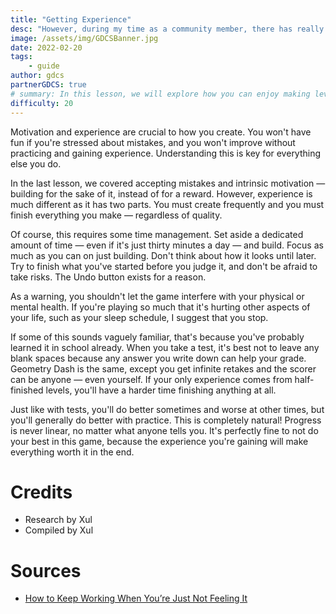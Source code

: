 ```yaml
---
title: "Getting Experience"
desc: "However, during my time as a community member, there has really only been one moderator that has truly stood out to me as being helpful and outgoing."
image: /assets/img/GDCSBanner.jpg
date: 2022-02-20
tags:
    - guide
author: gdcs
partnerGDCS: true
# summary: In this lesson, we will explore how you can enjoy making levels.
difficulty: 20
---
```


Motivation and experience are crucial to how you create. You won't have fun if you're stressed about mistakes, and you won't improve without practicing and gaining experience. Understanding this is key for everything else you do.

In the last lesson, we covered accepting mistakes and intrinsic motivation — building for the sake of it, instead of for a reward. However, experience is much different as it has two parts. You must create frequently and you must finish everything you make — regardless of quality.

Of course, this requires some time management. Set aside a dedicated amount of time — even if it's just thirty minutes a day — and build. Focus as much as you can on just building. Don't think about how it looks until later. Try to finish what you've started before you judge it, and don't be afraid to take risks. The Undo button exists for a reason.

As a warning, you shouldn't let the game interfere with your physical or mental health. If you're playing so much that it's hurting other aspects of your life, such as your sleep schedule, I suggest that you stop.
 
 
If some of this sounds vaguely familiar, that's because you've probably learned it in school already. When you take a test, it's best not to leave any blank spaces because any answer you write down can help your grade. Geometry Dash is the same, except you get infinite retakes and the scorer can be anyone — even yourself. If your only experience comes from half-finished levels, you'll have a harder time finishing anything at all.

Just like with tests, you'll do better sometimes and worse at other times, but you'll generally do better with practice. This is completely natural! Progress is never linear, no matter what anyone tells you. It's perfectly fine to not do your best in this game, because the experience you're gaining will make everything worth it in the end.

# Credits                                                            

* Research by Xul
* Compiled by Xul

# Sources

* [How to Keep Working When You’re Just Not Feeling It](https://hbr.org/2018/11/how-to-keep-working-when-youre-just-not-feeling-it)